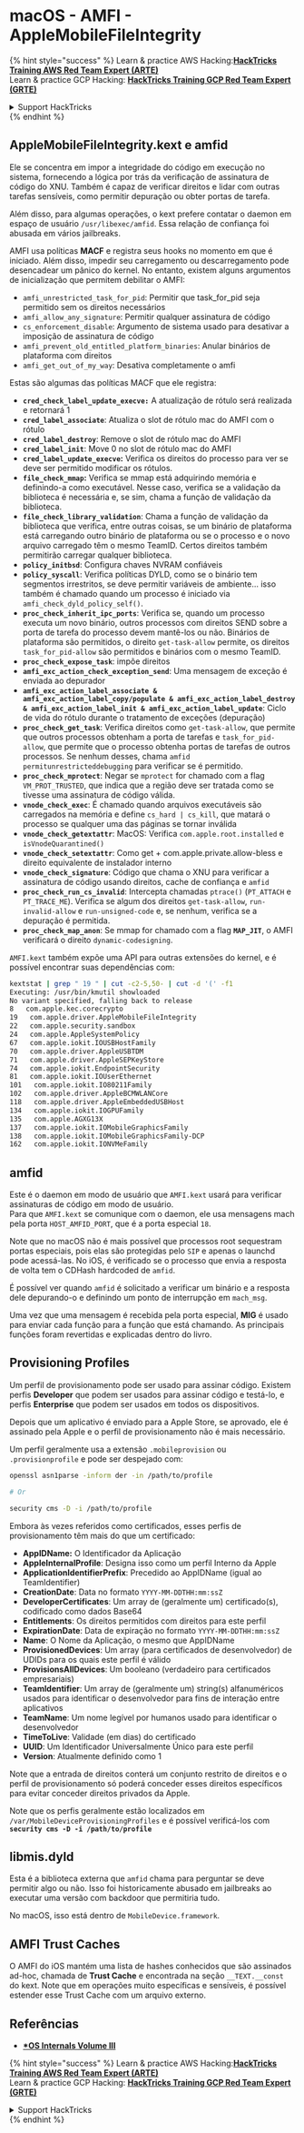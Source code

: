 # macOS - AMFI - AppleMobileFileIntegrity

{% hint style="success" %}
Learn & practice AWS Hacking:<img src="../../../.gitbook/assets/arte.png" alt="" data-size="line">[**HackTricks Training AWS Red Team Expert (ARTE)**](https://training.hacktricks.xyz/courses/arte)<img src="../../../.gitbook/assets/arte.png" alt="" data-size="line">\
Learn & practice GCP Hacking: <img src="../../../.gitbook/assets/grte.png" alt="" data-size="line">[**HackTricks Training GCP Red Team Expert (GRTE)**<img src="../../../.gitbook/assets/grte.png" alt="" data-size="line">](https://training.hacktricks.xyz/courses/grte)

<details>

<summary>Support HackTricks</summary>

* Check the [**subscription plans**](https://github.com/sponsors/carlospolop)!
* **Join the** 💬 [**Discord group**](https://discord.gg/hRep4RUj7f) or the [**telegram group**](https://t.me/peass) or **follow** us on **Twitter** 🐦 [**@hacktricks\_live**](https://twitter.com/hacktricks\_live)**.**
* **Share hacking tricks by submitting PRs to the** [**HackTricks**](https://github.com/carlospolop/hacktricks) and [**HackTricks Cloud**](https://github.com/carlospolop/hacktricks-cloud) github repos.

</details>
{% endhint %}



## AppleMobileFileIntegrity.kext e amfid

Ele se concentra em impor a integridade do código em execução no sistema, fornecendo a lógica por trás da verificação de assinatura de código do XNU. Também é capaz de verificar direitos e lidar com outras tarefas sensíveis, como permitir depuração ou obter portas de tarefa.

Além disso, para algumas operações, o kext prefere contatar o daemon em espaço de usuário `/usr/libexec/amfid`. Essa relação de confiança foi abusada em vários jailbreaks.

AMFI usa políticas **MACF** e registra seus hooks no momento em que é iniciado. Além disso, impedir seu carregamento ou descarregamento pode desencadear um pânico do kernel. No entanto, existem alguns argumentos de inicialização que permitem debilitar o AMFI:

* `amfi_unrestricted_task_for_pid`: Permitir que task\_for\_pid seja permitido sem os direitos necessários
* `amfi_allow_any_signature`: Permitir qualquer assinatura de código
* `cs_enforcement_disable`: Argumento de sistema usado para desativar a imposição de assinatura de código
* `amfi_prevent_old_entitled_platform_binaries`: Anular binários de plataforma com direitos
* `amfi_get_out_of_my_way`: Desativa completamente o amfi

Estas são algumas das políticas MACF que ele registra:

* **`cred_check_label_update_execve:`** A atualização de rótulo será realizada e retornará 1
* **`cred_label_associate`**: Atualiza o slot de rótulo mac do AMFI com o rótulo
* **`cred_label_destroy`**: Remove o slot de rótulo mac do AMFI
* **`cred_label_init`**: Move 0 no slot de rótulo mac do AMFI
* **`cred_label_update_execve`:** Verifica os direitos do processo para ver se deve ser permitido modificar os rótulos.
* **`file_check_mmap`:** Verifica se mmap está adquirindo memória e definindo-a como executável. Nesse caso, verifica se a validação da biblioteca é necessária e, se sim, chama a função de validação da biblioteca.
* **`file_check_library_validation`**: Chama a função de validação da biblioteca que verifica, entre outras coisas, se um binário de plataforma está carregando outro binário de plataforma ou se o processo e o novo arquivo carregado têm o mesmo TeamID. Certos direitos também permitirão carregar qualquer biblioteca.
* **`policy_initbsd`**: Configura chaves NVRAM confiáveis
* **`policy_syscall`**: Verifica políticas DYLD, como se o binário tem segmentos irrestritos, se deve permitir variáveis de ambiente... isso também é chamado quando um processo é iniciado via `amfi_check_dyld_policy_self()`.
* **`proc_check_inherit_ipc_ports`**: Verifica se, quando um processo executa um novo binário, outros processos com direitos SEND sobre a porta de tarefa do processo devem mantê-los ou não. Binários de plataforma são permitidos, o direito `get-task-allow` permite, os direitos `task_for_pid-allow` são permitidos e binários com o mesmo TeamID.
* **`proc_check_expose_task`**: impõe direitos
* **`amfi_exc_action_check_exception_send`**: Uma mensagem de exceção é enviada ao depurador
* **`amfi_exc_action_label_associate & amfi_exc_action_label_copy/populate & amfi_exc_action_label_destroy & amfi_exc_action_label_init & amfi_exc_action_label_update`**: Ciclo de vida do rótulo durante o tratamento de exceções (depuração)
* **`proc_check_get_task`**: Verifica direitos como `get-task-allow`, que permite que outros processos obtenham a porta de tarefas e `task_for_pid-allow`, que permite que o processo obtenha portas de tarefas de outros processos. Se nenhum desses, chama `amfid permitunrestricteddebugging` para verificar se é permitido.
* **`proc_check_mprotect`**: Negar se `mprotect` for chamado com a flag `VM_PROT_TRUSTED`, que indica que a região deve ser tratada como se tivesse uma assinatura de código válida.
* **`vnode_check_exec`**: É chamado quando arquivos executáveis são carregados na memória e define `cs_hard | cs_kill`, que matará o processo se qualquer uma das páginas se tornar inválida
* **`vnode_check_getextattr`**: MacOS: Verifica `com.apple.root.installed` e `isVnodeQuarantined()`
* **`vnode_check_setextattr`**: Como get + com.apple.private.allow-bless e direito equivalente de instalador interno
* &#x20;**`vnode_check_signature`**: Código que chama o XNU para verificar a assinatura de código usando direitos, cache de confiança e `amfid`
* &#x20;**`proc_check_run_cs_invalid`**: Intercepta chamadas `ptrace()` (`PT_ATTACH` e `PT_TRACE_ME`). Verifica se algum dos direitos `get-task-allow`, `run-invalid-allow` e `run-unsigned-code` e, se nenhum, verifica se a depuração é permitida.
* **`proc_check_map_anon`**: Se mmap for chamado com a flag **`MAP_JIT`**, o AMFI verificará o direito `dynamic-codesigning`.

`AMFI.kext` também expõe uma API para outras extensões do kernel, e é possível encontrar suas dependências com:
```bash
kextstat | grep " 19 " | cut -c2-5,50- | cut -d '(' -f1
Executing: /usr/bin/kmutil showloaded
No variant specified, falling back to release
8   com.apple.kec.corecrypto
19   com.apple.driver.AppleMobileFileIntegrity
22   com.apple.security.sandbox
24   com.apple.AppleSystemPolicy
67   com.apple.iokit.IOUSBHostFamily
70   com.apple.driver.AppleUSBTDM
71   com.apple.driver.AppleSEPKeyStore
74   com.apple.iokit.EndpointSecurity
81   com.apple.iokit.IOUserEthernet
101   com.apple.iokit.IO80211Family
102   com.apple.driver.AppleBCMWLANCore
118   com.apple.driver.AppleEmbeddedUSBHost
134   com.apple.iokit.IOGPUFamily
135   com.apple.AGXG13X
137   com.apple.iokit.IOMobileGraphicsFamily
138   com.apple.iokit.IOMobileGraphicsFamily-DCP
162   com.apple.iokit.IONVMeFamily
```
## amfid

Este é o daemon em modo de usuário que `AMFI.kext` usará para verificar assinaturas de código em modo de usuário.\
Para que `AMFI.kext` se comunique com o daemon, ele usa mensagens mach pela porta `HOST_AMFID_PORT`, que é a porta especial `18`.

Note que no macOS não é mais possível que processos root sequestram portas especiais, pois elas são protegidas pelo `SIP` e apenas o launchd pode acessá-las. No iOS, é verificado se o processo que envia a resposta de volta tem o CDHash hardcoded de `amfid`.

É possível ver quando `amfid` é solicitado a verificar um binário e a resposta dele depurando-o e definindo um ponto de interrupção em `mach_msg`.

Uma vez que uma mensagem é recebida pela porta especial, **MIG** é usado para enviar cada função para a função que está chamando. As principais funções foram revertidas e explicadas dentro do livro.

## Provisioning Profiles

Um perfil de provisionamento pode ser usado para assinar código. Existem perfis **Developer** que podem ser usados para assinar código e testá-lo, e perfis **Enterprise** que podem ser usados em todos os dispositivos.

Depois que um aplicativo é enviado para a Apple Store, se aprovado, ele é assinado pela Apple e o perfil de provisionamento não é mais necessário.

Um perfil geralmente usa a extensão `.mobileprovision` ou `.provisionprofile` e pode ser despejado com:
```bash
openssl asn1parse -inform der -in /path/to/profile

# Or

security cms -D -i /path/to/profile
```
Embora às vezes referidos como certificados, esses perfis de provisionamento têm mais do que um certificado:

* **AppIDName:** O Identificador da Aplicação
* **AppleInternalProfile**: Designa isso como um perfil Interno da Apple
* **ApplicationIdentifierPrefix**: Precedido ao AppIDName (igual ao TeamIdentifier)
* **CreationDate**: Data no formato `YYYY-MM-DDTHH:mm:ssZ`
* **DeveloperCertificates**: Um array de (geralmente um) certificado(s), codificado como dados Base64
* **Entitlements**: Os direitos permitidos com direitos para este perfil
* **ExpirationDate**: Data de expiração no formato `YYYY-MM-DDTHH:mm:ssZ`
* **Name**: O Nome da Aplicação, o mesmo que AppIDName
* **ProvisionedDevices**: Um array (para certificados de desenvolvedor) de UDIDs para os quais este perfil é válido
* **ProvisionsAllDevices**: Um booleano (verdadeiro para certificados empresariais)
* **TeamIdentifier**: Um array de (geralmente um) string(s) alfanuméricos usados para identificar o desenvolvedor para fins de interação entre aplicativos
* **TeamName**: Um nome legível por humanos usado para identificar o desenvolvedor
* **TimeToLive**: Validade (em dias) do certificado
* **UUID**: Um Identificador Universalmente Único para este perfil
* **Version**: Atualmente definido como 1

Note que a entrada de direitos conterá um conjunto restrito de direitos e o perfil de provisionamento só poderá conceder esses direitos específicos para evitar conceder direitos privados da Apple.

Note que os perfis geralmente estão localizados em `/var/MobileDeviceProvisioningProfiles` e é possível verificá-los com **`security cms -D -i /path/to/profile`**

## **libmis.dyld**

Esta é a biblioteca externa que `amfid` chama para perguntar se deve permitir algo ou não. Isso foi historicamente abusado em jailbreaks ao executar uma versão com backdoor que permitiria tudo.

No macOS, isso está dentro de `MobileDevice.framework`.

## AMFI Trust Caches

O AMFI do iOS mantém uma lista de hashes conhecidos que são assinados ad-hoc, chamada de **Trust Cache** e encontrada na seção `__TEXT.__const` do kext. Note que em operações muito específicas e sensíveis, é possível estender esse Trust Cache com um arquivo externo.

## Referências

* [**\*OS Internals Volume III**](https://newosxbook.com/home.html)

{% hint style="success" %}
Learn & practice AWS Hacking:<img src="../../../.gitbook/assets/arte.png" alt="" data-size="line">[**HackTricks Training AWS Red Team Expert (ARTE)**](https://training.hacktricks.xyz/courses/arte)<img src="../../../.gitbook/assets/arte.png" alt="" data-size="line">\
Learn & practice GCP Hacking: <img src="../../../.gitbook/assets/grte.png" alt="" data-size="line">[**HackTricks Training GCP Red Team Expert (GRTE)**<img src="../../../.gitbook/assets/grte.png" alt="" data-size="line">](https://training.hacktricks.xyz/courses/grte)

<details>

<summary>Support HackTricks</summary>

* Check the [**subscription plans**](https://github.com/sponsors/carlospolop)!
* **Join the** 💬 [**Discord group**](https://discord.gg/hRep4RUj7f) or the [**telegram group**](https://t.me/peass) or **follow** us on **Twitter** 🐦 [**@hacktricks\_live**](https://twitter.com/hacktricks\_live)**.**
* **Share hacking tricks by submitting PRs to the** [**HackTricks**](https://github.com/carlospolop/hacktricks) and [**HackTricks Cloud**](https://github.com/carlospolop/hacktricks-cloud) github repos.

</details>
{% endhint %}
